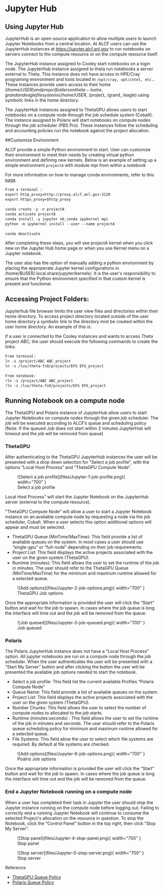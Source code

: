 # Jupyter Hub
## Using Jupyter Hub

JupyterHub is an open-source application to allow multiple users to launch Jupyter Notebooks from a central location. At ALCF users can use the JupyterHub instances at https://jupyter.alcf.anl.gov to run notebooks on servers connect to the compute resource or on the compute resource itself.

The JupyterHub instance assigned to Cooley start notebooks on a login node.  The JupyterHub instance assigned to theta run notebooks a server external to Theta.  This instance does not have access to HPE/Cray programing environment and tools located in ``/opt/cray, opt/intel, etc.``.  These instances provide users access to their home (/home/$USER) and project folders on theta-lustre, grand and eagle file systems (/home/$USER, /project, /grand, /eagle) using symbolic links in the home directory.  

The JupyterHub instances assigned to ThetaGPU allows users to start notebooks on a compute node through the job schedule system (Cobalt).  The instance assigned to Polaris will start notebooks on compute nodes through the job scheduler (PBS Pro).  These instances follow the scheduling and accounting policies run the notebook against the project allocation.


##Customize Environment 

ALCF provide a simple Python environment to start.  User can customize their environment to meet their needs by creating virtual python environment and defining new kernels.  Below is an example of setting up a simple environment `projectA` with module mpi from within a notebook

For more information on how to manage conda environments, refer to this [page](https://conda.io/docs/user-guide/tasks/manage-environments.html).
````
From a terminal :
export http_proxy=http://proxy.alcf.anl.gov:3128
export https_proxy=$http_proxy

conda create -y -n projectA
conda activate projectA
conda install -y jupyter nb_conda ipykernel mpi
python -m ipykernel install --user --name projectA

conda deactivate 
````

After completing these steps, you will see projectA kernel when you click new on the Jupyter Hub home page or when you use Kernel menu on a Jupyter notebook.  

The user also has the option of manually adding a python environment by placing the approperate Jupyter kernel configurations in /home/$USER/.local.share/jupyter/kernels/. It is the user's responsibility to ensure that the Python environment specified in that custom kernel is present and functional.


## Accessing Project Folders:

Jupyterhub file browser limits the user view files and directories within their home directory. To access project directory located outside of the user home directory a symbolic link to the directory mist be created within the user home directory. An example of this is:

 If a user is connected to the Cooley instances and wants to access Theta project ABC, the user should execute the following commands to create the links:

```
From terminal:
ln -s /project/ABC ABC_project
ln -s /lus/theta-fs0/projects/EFG EFG_project
 
From notebook:
!ln -s /project/ABC ABC_project
!ln -s /lus/theta-fs0/projects/EFG EFG_project
```


## Running Notebook on a compute node

The ThetaGPU and Polaris instance of JupyterHub allow users to start Jupyter Notebooks on compute nodes through the given job scheduler.  The job will be executed according to ALCF’s  queue and scheduling policy (Note:  If the queued Job does not start within 2 minutes JupyterHub will timeout and the job will be removed from queue) 

### ThetaGPU

After authenticating to the ThetaGPU  JupyterHub instances the user will be presented with a drop down selection for "Select a job profile", with the options  “Local Host Process” and “ThetaGPU Compute Node”.

<figure markdown>
  ![Select a job profile](files/Jupyter-1-job-profile.png){ width="700" }
  <figcaption>Select a job profile</figcaption>
</figure>

Local Host Process” will start the Jupyter Notebook on the JupyterHub server (external to the compute resource).

"ThetaGPU Compute Node" will allow a user to start a Jupyter Notebook instance on an available compute node by requesting a node via the job scheduler, Cobalt.  When a user selects this option additional options will appear and must be selected.

- ThetaGPU Queue (MinTime/MaxTime): This field provide a list of available queues on the system.  In most cases a user should use “single-gpu” or “full-node” depending on their job requirements.
- Project List:  This field displays the active projects associated with the user on the given system (ThetaGPU).
- Runtime (minutes):  This field allows the user to set the runtime of the job in minutes.  The user should refer to the ThetaGPU Queue (MinTime/MaxTime) for the minimum and maximum runtime allowed for a selected queue.

<figure markdown>
  ![Add options](files/Jupyter-2-job-options.png){ width="700" }
  <figcaption>ThetaGPU Job options</figcaption>
</figure>

Once the appropriate information is provided the user will click the “Start” button and wait for the job to spawn.  In cases where the job queue is long the interface will time out and the job will be removed from the queue.

<figure markdown>
  ![Job queued](files/Jupyter-3-job-queued.png){ width="700" }
  <figcaption>Job queued</figcaption>
</figure>


### Polaris

The Polaris JupyterHub instance does not have a “Local Host Process” option.  All jupyter notebooks are run on a compute node through the job scheduler.  When the user authenticates the user will be presented with a “Start My Server” button and after clicking the button the user will be presented the available job options needed to start the notebook.  

- Select a job profile:  This field list the current available Profiles “Polaris Compute Node”
- Queue Name: This field provide a list of available queues on the system. 
- Project List: This field displays the active projects associated with the user on the given system (ThetaGPU).
- Number Chunks: This field allows the user to select the number of compute nodes to allocated to the job starts.
- Runtime (minutes:seconds) : This field allows the user to set the runtime of the job in minutes and seconds. The user should refer to the Polaris queue scheduling policy for minimum and maximum runtime allowed for a selected queue.
- File Systems: This field allow the user to select which file systems are required.   By default al file systems are checked.
 
<figure markdown>
  ![Add options](files/Jupyter-6-job-options.png){ width="700" }
  <figcaption>Poalris Job options</figcaption>
</figure>

Once the appropriate information is provided the user will click the “Start” button and wait for the job to spawn.  In cases where the job queue is long the interface will time out and the job will be removed from the queue.


### End a Jupyter Notebook running on a compute node ###
When a user has completed their task in Jupyter the user should stop the Jupyter instance running on the compute node before logging out.  Failing to correctly end a running Jupyter Notebook will continue to consume the selected Project's allocation on the resource in question.  To stop the Notebook, click the “Control Panel” button in the top right, then click “Stop My Server”.

<figure markdown>
  ![Stop panel](files/Jupyter-4-stop-panel.png){ width="700" }
  <figcaption>Stop panel</figcaption>
</figure>

<figure markdown>
  ![Stop server](files/Jupyter-5-stop-server.png){ width="700" }
  <figcaption>Stop server</figcaption>
</figure>

Reference 

- [ThetaGPU Queue Policy](../theta-gpu/queueing-and-running-jobs/job-and-queue-scheduling.md)
- [Polaris Queue Policy](../polaris/queueing-and-running-jobs/job-and-queue-scheduling.md)
